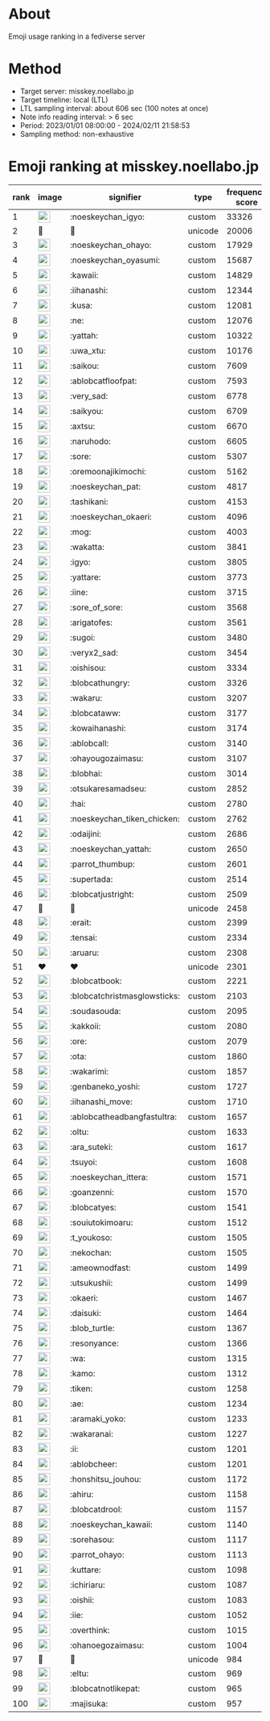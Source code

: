 # About
Emoji usage ranking in a fediverse server

# Method
- Target server: misskey.noellabo.jp
- Target timeline: local (LTL)
- LTL sampling interval: about 606 sec (100 notes at once)
- Note info reading interval: > 6 sec
- Period: 2023/01/01 08:00:00 - 2024/02/11 21:58:53 
- Sampling method: non-exhaustive

# Emoji ranking at misskey.noellabo.jp

|rank|image|signifier|type|frequency score|
|----|----|----|----|----|
|1|<img height="24" src="https://misskey.noellabo.jp/emoji/noeskeychan_igyo.webp">|:noeskeychan_igyo:|custom|33326|
|2|🎉|🎉|unicode|20006|
|3|<img height="24" src="https://misskey.noellabo.jp/emoji/noeskeychan_ohayo.webp">|:noeskeychan_ohayo:|custom|17929|
|4|<img height="24" src="https://misskey.noellabo.jp/emoji/noeskeychan_oyasumi.webp">|:noeskeychan_oyasumi:|custom|15687|
|5|<img height="24" src="https://misskey.noellabo.jp/emoji/kawaii.webp">|:kawaii:|custom|14829|
|6|<img height="24" src="https://misskey.noellabo.jp/emoji/iihanashi.webp">|:iihanashi:|custom|12344|
|7|<img height="24" src="https://misskey.noellabo.jp/emoji/kusa.webp">|:kusa:|custom|12081|
|8|<img height="24" src="https://misskey.noellabo.jp/emoji/ne.webp">|:ne:|custom|12076|
|9|<img height="24" src="https://misskey.noellabo.jp/emoji/yattah.webp">|:yattah:|custom|10322|
|10|<img height="24" src="https://misskey.noellabo.jp/emoji/uwa_xtu.webp">|:uwa_xtu:|custom|10176|
|11|<img height="24" src="https://misskey.noellabo.jp/emoji/saikou.webp">|:saikou:|custom|7609|
|12|<img height="24" src="https://misskey.noellabo.jp/emoji/ablobcatfloofpat.webp">|:ablobcatfloofpat:|custom|7593|
|13|<img height="24" src="https://misskey.noellabo.jp/emoji/very_sad.webp">|:very_sad:|custom|6778|
|14|<img height="24" src="https://misskey.noellabo.jp/emoji/saikyou.webp">|:saikyou:|custom|6709|
|15|<img height="24" src="https://misskey.noellabo.jp/emoji/axtsu.webp">|:axtsu:|custom|6670|
|16|<img height="24" src="https://misskey.noellabo.jp/emoji/naruhodo.webp">|:naruhodo:|custom|6605|
|17|<img height="24" src="https://misskey.noellabo.jp/emoji/sore.webp">|:sore:|custom|5307|
|18|<img height="24" src="https://misskey.noellabo.jp/emoji/oremoonajikimochi.webp">|:oremoonajikimochi:|custom|5162|
|19|<img height="24" src="https://misskey.noellabo.jp/emoji/noeskeychan_pat.webp">|:noeskeychan_pat:|custom|4817|
|20|<img height="24" src="https://misskey.noellabo.jp/emoji/tashikani.webp">|:tashikani:|custom|4153|
|21|<img height="24" src="https://misskey.noellabo.jp/emoji/noeskeychan_okaeri.webp">|:noeskeychan_okaeri:|custom|4096|
|22|<img height="24" src="https://misskey.noellabo.jp/emoji/mog.webp">|:mog:|custom|4003|
|23|<img height="24" src="https://misskey.noellabo.jp/emoji/wakatta.webp">|:wakatta:|custom|3841|
|24|<img height="24" src="https://misskey.noellabo.jp/emoji/igyo.webp">|:igyo:|custom|3805|
|25|<img height="24" src="https://misskey.noellabo.jp/emoji/yattare.webp">|:yattare:|custom|3773|
|26|<img height="24" src="https://misskey.noellabo.jp/emoji/iine.webp">|:iine:|custom|3715|
|27|<img height="24" src="https://misskey.noellabo.jp/emoji/sore_of_sore.webp">|:sore_of_sore:|custom|3568|
|28|<img height="24" src="https://misskey.noellabo.jp/emoji/arigatofes.webp">|:arigatofes:|custom|3561|
|29|<img height="24" src="https://misskey.noellabo.jp/emoji/sugoi.webp">|:sugoi:|custom|3480|
|30|<img height="24" src="https://misskey.noellabo.jp/emoji/veryx2_sad.webp">|:veryx2_sad:|custom|3454|
|31|<img height="24" src="https://misskey.noellabo.jp/emoji/oishisou.webp">|:oishisou:|custom|3334|
|32|<img height="24" src="https://misskey.noellabo.jp/emoji/blobcathungry.webp">|:blobcathungry:|custom|3326|
|33|<img height="24" src="https://misskey.noellabo.jp/emoji/wakaru.webp">|:wakaru:|custom|3207|
|34|<img height="24" src="https://misskey.noellabo.jp/emoji/blobcataww.webp">|:blobcataww:|custom|3177|
|35|<img height="24" src="https://misskey.noellabo.jp/emoji/kowaihanashi.webp">|:kowaihanashi:|custom|3174|
|36|<img height="24" src="https://misskey.noellabo.jp/emoji/ablobcall.webp">|:ablobcall:|custom|3140|
|37|<img height="24" src="https://misskey.noellabo.jp/emoji/ohayougozaimasu.webp">|:ohayougozaimasu:|custom|3107|
|38|<img height="24" src="https://misskey.noellabo.jp/emoji/blobhai.webp">|:blobhai:|custom|3014|
|39|<img height="24" src="https://misskey.noellabo.jp/emoji/otsukaresamadseu.webp">|:otsukaresamadseu:|custom|2852|
|40|<img height="24" src="https://misskey.noellabo.jp/emoji/hai.webp">|:hai:|custom|2780|
|41|<img height="24" src="https://misskey.noellabo.jp/emoji/noeskeychan_tiken_chicken.webp">|:noeskeychan_tiken_chicken:|custom|2762|
|42|<img height="24" src="https://misskey.noellabo.jp/emoji/odaijini.webp">|:odaijini:|custom|2686|
|43|<img height="24" src="https://misskey.noellabo.jp/emoji/noeskeychan_yattah.webp">|:noeskeychan_yattah:|custom|2650|
|44|<img height="24" src="https://misskey.noellabo.jp/emoji/parrot_thumbup.webp">|:parrot_thumbup:|custom|2601|
|45|<img height="24" src="https://misskey.noellabo.jp/emoji/supertada.webp">|:supertada:|custom|2514|
|46|<img height="24" src="https://misskey.noellabo.jp/emoji/blobcatjustright.webp">|:blobcatjustright:|custom|2509|
|47|🍗|🍗|unicode|2458|
|48|<img height="24" src="https://misskey.noellabo.jp/emoji/erait.webp">|:erait:|custom|2399|
|49|<img height="24" src="https://misskey.noellabo.jp/emoji/tensai.webp">|:tensai:|custom|2334|
|50|<img height="24" src="https://misskey.noellabo.jp/emoji/aruaru.webp">|:aruaru:|custom|2308|
|51|❤|❤|unicode|2301|
|52|<img height="24" src="https://misskey.noellabo.jp/emoji/blobcatbook.webp">|:blobcatbook:|custom|2221|
|53|<img height="24" src="https://misskey.noellabo.jp/emoji/blobcatchristmasglowsticks.webp">|:blobcatchristmasglowsticks:|custom|2103|
|54|<img height="24" src="https://misskey.noellabo.jp/emoji/soudasouda.webp">|:soudasouda:|custom|2095|
|55|<img height="24" src="https://misskey.noellabo.jp/emoji/kakkoii.webp">|:kakkoii:|custom|2080|
|56|<img height="24" src="https://misskey.noellabo.jp/emoji/ore.webp">|:ore:|custom|2079|
|57|<img height="24" src="https://misskey.noellabo.jp/emoji/ota.webp">|:ota:|custom|1860|
|58|<img height="24" src="https://misskey.noellabo.jp/emoji/wakarimi.webp">|:wakarimi:|custom|1857|
|59|<img height="24" src="https://misskey.noellabo.jp/emoji/genbaneko_yoshi.webp">|:genbaneko_yoshi:|custom|1727|
|60|<img height="24" src="https://misskey.noellabo.jp/emoji/iihanashi_move.webp">|:iihanashi_move:|custom|1710|
|61|<img height="24" src="https://misskey.noellabo.jp/emoji/ablobcatheadbangfastultra.webp">|:ablobcatheadbangfastultra:|custom|1657|
|62|<img height="24" src="https://misskey.noellabo.jp/emoji/oltu.webp">|:oltu:|custom|1633|
|63|<img height="24" src="https://misskey.noellabo.jp/emoji/ara_suteki.webp">|:ara_suteki:|custom|1617|
|64|<img height="24" src="https://misskey.noellabo.jp/emoji/tsuyoi.webp">|:tsuyoi:|custom|1608|
|65|<img height="24" src="https://misskey.noellabo.jp/emoji/noeskeychan_ittera.webp">|:noeskeychan_ittera:|custom|1571|
|66|<img height="24" src="https://misskey.noellabo.jp/emoji/goanzenni.webp">|:goanzenni:|custom|1570|
|67|<img height="24" src="https://misskey.noellabo.jp/emoji/blobcatyes.webp">|:blobcatyes:|custom|1541|
|68|<img height="24" src="https://misskey.noellabo.jp/emoji/souiutokimoaru.webp">|:souiutokimoaru:|custom|1512|
|69|<img height="24" src="https://misskey.noellabo.jp/emoji/t_youkoso.webp">|:t_youkoso:|custom|1505|
|70|<img height="24" src="https://misskey.noellabo.jp/emoji/nekochan.webp">|:nekochan:|custom|1505|
|71|<img height="24" src="https://misskey.noellabo.jp/emoji/ameownodfast.webp">|:ameownodfast:|custom|1499|
|72|<img height="24" src="https://misskey.noellabo.jp/emoji/utsukushii.webp">|:utsukushii:|custom|1499|
|73|<img height="24" src="https://misskey.noellabo.jp/emoji/okaeri.webp">|:okaeri:|custom|1467|
|74|<img height="24" src="https://misskey.noellabo.jp/emoji/daisuki.webp">|:daisuki:|custom|1464|
|75|<img height="24" src="https://misskey.noellabo.jp/emoji/blob_turtle.webp">|:blob_turtle:|custom|1367|
|76|<img height="24" src="https://misskey.noellabo.jp/emoji/resonyance.webp">|:resonyance:|custom|1366|
|77|<img height="24" src="https://misskey.noellabo.jp/emoji/wa.webp">|:wa:|custom|1315|
|78|<img height="24" src="https://misskey.noellabo.jp/emoji/kamo.webp">|:kamo:|custom|1312|
|79|<img height="24" src="https://misskey.noellabo.jp/emoji/tiken.webp">|:tiken:|custom|1258|
|80|<img height="24" src="https://misskey.noellabo.jp/emoji/ae.webp">|:ae:|custom|1234|
|81|<img height="24" src="https://misskey.noellabo.jp/emoji/aramaki_yoko.webp">|:aramaki_yoko:|custom|1233|
|82|<img height="24" src="https://misskey.noellabo.jp/emoji/wakaranai.webp">|:wakaranai:|custom|1227|
|83|<img height="24" src="https://misskey.noellabo.jp/emoji/ii.webp">|:ii:|custom|1201|
|84|<img height="24" src="https://misskey.noellabo.jp/emoji/ablobcheer.webp">|:ablobcheer:|custom|1201|
|85|<img height="24" src="https://misskey.noellabo.jp/emoji/honshitsu_jouhou.webp">|:honshitsu_jouhou:|custom|1172|
|86|<img height="24" src="https://misskey.noellabo.jp/emoji/ahiru.webp">|:ahiru:|custom|1158|
|87|<img height="24" src="https://misskey.noellabo.jp/emoji/blobcatdrool.webp">|:blobcatdrool:|custom|1157|
|88|<img height="24" src="https://misskey.noellabo.jp/emoji/noeskeychan_kawaii.webp">|:noeskeychan_kawaii:|custom|1140|
|89|<img height="24" src="https://misskey.noellabo.jp/emoji/sorehasou.webp">|:sorehasou:|custom|1117|
|90|<img height="24" src="https://misskey.noellabo.jp/emoji/parrot_ohayo.webp">|:parrot_ohayo:|custom|1113|
|91|<img height="24" src="https://misskey.noellabo.jp/emoji/kuttare.webp">|:kuttare:|custom|1098|
|92|<img height="24" src="https://misskey.noellabo.jp/emoji/ichiriaru.webp">|:ichiriaru:|custom|1087|
|93|<img height="24" src="https://misskey.noellabo.jp/emoji/oishii.webp">|:oishii:|custom|1083|
|94|<img height="24" src="https://misskey.noellabo.jp/emoji/iie.webp">|:iie:|custom|1052|
|95|<img height="24" src="https://misskey.noellabo.jp/emoji/overthink.webp">|:overthink:|custom|1015|
|96|<img height="24" src="https://misskey.noellabo.jp/emoji/ohanoegozaimasu.webp">|:ohanoegozaimasu:|custom|1004|
|97|👀|👀|unicode|984|
|98|<img height="24" src="https://misskey.noellabo.jp/emoji/eltu.webp">|:eltu:|custom|969|
|99|<img height="24" src="https://misskey.noellabo.jp/emoji/blobcatnotlikepat.webp">|:blobcatnotlikepat:|custom|965|
|100|<img height="24" src="https://misskey.noellabo.jp/emoji/majisuka.webp">|:majisuka:|custom|957|
